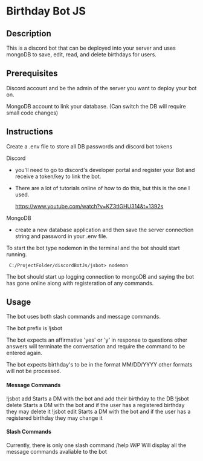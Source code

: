 # Birthday Bot JS

## Description

This is a discord bot that can be deployed into your server and uses mongoDB to
save, edit, read, and delete birthdays for users.

## Prerequisites
Discord account and be the admin of the server you want to deploy your bot on.

MongoDB account to link your database. (Can switch the DB will require small code changes)


## Instructions
Create a .env file to store all DB passwords and discord bot tokens

Discord
- you'll need to go to discord's developer portal and register your Bot and
  receive a token/key to link the bot.
- There are a lot of tutorials online of how to do this, but this is the one I used.

  https://www.youtube.com/watch?v=KZ3tIGHU314&t=1392s

MongoDB
- create a new database application and then save the server connection string and password
  in your .env file.

To start the bot type nodemon in the terminal and the bot should start running.
```text
 C:/ProjectFolder/discordBotJs/jsbot> nodemon
```

The bot should start up logging connection to mongoDB and saying the bot has gone online
along with registeration of any commands.


## Usage 

The bot uses both slash commands and message commands.

The bot prefix is !jsbot

The bot expects an affirmative 'yes' or 'y' in response to questions other answers will terminate 
the conversation and require the command to be entered again. 

The bot expects birthday's to be in the format MM/DD/YYYY other formats will not be processed.

#### Message Commands
!jsbot add          Starts a DM with the bot and add their birthday to the DB
!jsbot delete       Starts a DM with the bot and if the user has a registered birthday they may delete it
!jsbot edit         Starts a DM with the bot and if the user has a registered birthday they may change it

#### Slash Commands
Currently, there is only one slash command
/help               *WIP* Will display all the message commands avaliable to the bot

###